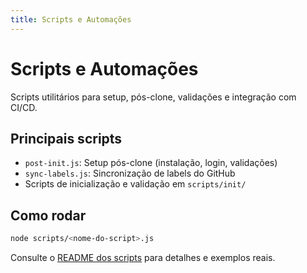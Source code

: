 ```yaml
---
title: Scripts e Automações
---
```


# Scripts e Automações

Scripts utilitários para setup, pós-clone, validações e integração com CI/CD.

## Principais scripts

- `post-init.js`: Setup pós-clone (instalação, login, validações)
- `sync-labels.js`: Sincronização de labels do GitHub
- Scripts de inicialização e validação em `scripts/init/`

## Como rodar

```bash
node scripts/<nome-do-script>.js
```

Consulte o [README dos scripts](../../../scripts/README.md) para detalhes e exemplos reais.
